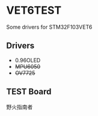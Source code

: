 # VET6TEST   
Some drivers for STM32F103VET6
## Drivers
* 0.96OLED
* <s>MPU6050</s>
* <s>OV7725</s>
## TEST Board
野火指南者

